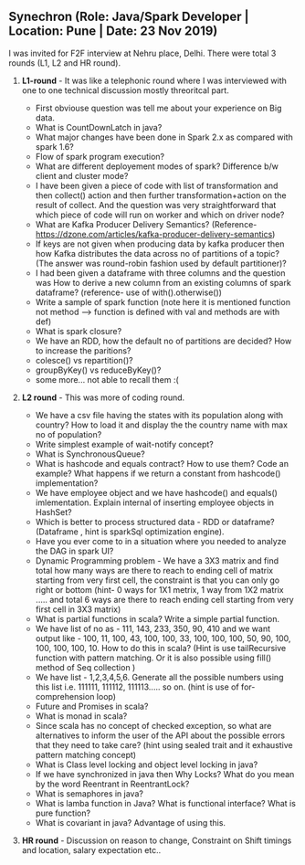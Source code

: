 ## Synechron (Role: Java/Spark Developer | Location: Pune | Date: 23 Nov 2019)
I was invited for F2F interview at Nehru place, Delhi. There were total 3 rounds (L1, L2 and HR round).
1. **L1-round** - It was like a telephonic round where I was interviewed with one to one technical discussion mostly threoritcal part.
   * First obviouse question was tell me about your experience on Big data.
   * What is CountDownLatch in java?
   * What major changes have been done in Spark 2.x as compared with spark 1.6?
   * Flow of spark program execution?
   * What are different deployement modes of spark? Difference b/w client and cluster mode?
   * I have been given a piece of code with list of transformation and then collect() action and then further transformation+action on the result of collect. And the question was very straightforward that which piece of code will run on worker and which on driver node?
   * What are Kafka Producer Delivery Semantics? (Reference- https://dzone.com/articles/kafka-producer-delivery-semantics)
   * If keys are not given when producing data by kafka producer then how Kafka distributes the data across no of partitions of a topic? (The answer was round-robin fashion used by default partitioner)?
   * I had been given a dataframe with three columns and the question was How to derive a new column from an existing columns of spark dataframe? (reference- use of with().otherwise())
   * Write a sample of spark function (note here it is mentioned function not method --> function is defined with val and methods are with def)
   * What is spark closure?
   * We have an RDD, how the default no of partitions are decided? How to increase the paritions?
   * colesce() vs repartition()?
   * groupByKey() vs reduceByKey()?
   * some more... not able to recall them :(
   
 2. **L2 round** - This was more of coding round.
    * We have a csv file having the states with its population along with country? How to load it and display the the country name with max no of population?
    * Write simplest example of wait-notify concept?
    * What is SynchronousQueue?
    * What is hashcode and equals contract? How to use them? Code an example? What happens if we return a constant from hashcode() implementation?
    * We have employee object and we have hashcode() and equals() imlementation. Explain internal of inserting employee objects in HashSet?
    * Which is better to process structured data - RDD or dataframe? (Dataframe , hint is sparkSql optimization engine).
    * Have you ever come to in a situation where you needed to analyze the DAG in spark UI?
    * Dynamic Programming problem - We have a 3X3 matrix and find total how many ways are there to reach to ending cell of matrix starting from very first cell, the constraint is that you can only go right or bottom (hint- 0 ways for 1X1 metrix, 1 way from 1X2 matrix ..... and total 6 ways are there to reach ending cell starting from very first cell in 3X3 matrix)
    * What is partial functions in scala? Write a simple partial function.
    * We have list of no as - 111, 143, 233, 350, 90, 410 and we want output like - 100, 11, 100, 43, 100, 100, 33, 100, 100, 100, 50, 90, 100, 100, 100, 100, 10. How to do this in scala? (Hint is use tailRecursive function with pattern matching. Or it is also possible using fill() method of Seq collection )
    * We have list - 1,2,3,4,5,6. Generate all the possible numbers using this list i.e. 111111, 111112, 111113..... so on. (hint is use of for-comprehension loop)
    * Future and Promises in scala?
    * What is monad in scala?
    * Since scala has no concept of checked exception, so what are alternatives to inform the user of the API about the possible errors that they need to take care? (hint using sealed trait and it exhaustive pattern matching concept)
    * What is Class level locking and object level locking in java?
    * If we have synchronized in java then Why Locks? What do you mean by the word Reentrant in ReentrantLock?
    * What is semaphores in java?
    * What is lamba function in Java? What is functional interface? What is pure function?
    * What is covariant in java? Advantage of using this.
    
 3. **HR round** - Discussion on reason to change, Constraint on Shift timings and location, salary expectation etc..
